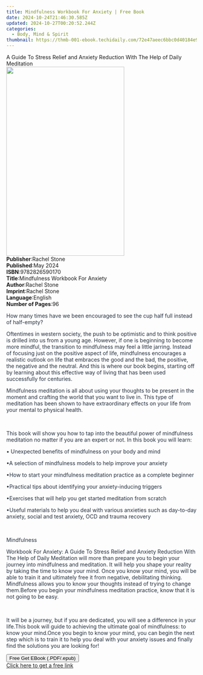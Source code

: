 ```yaml
---
title: Mindfulness Workbook For Anxiety | Free Book
date: 2024-10-24T21:46:30.585Z
updated: 2024-10-27T00:20:52.244Z
categories:
  - Body, Mind & Spirit
thumbnail: https://thmb-001-ebook.techidaily.com/72e47aeec6bbc0d40184e937f21aa787e4ef31afa2fe5364f2f02a4d5ebffcb4.jpg
---
```

<main id="book-container">
  <div class="flex flex-col">
    <div class="book-brief flex-1 py-6 px-4 sm:p-6 md:py-10 md:px-8">
      <!-- brief-->
      <div class="book-brief-main">
        A Guide To Stress Relief and Anxiety Reduction With The Help of Daily
        Meditation
      </div>
    </div>
    <div
      class="book-meta-info flex-1 grid gap-4 col-start-1 col-end-3 row-start-1 sm:mb-6 sm:grid-cols-4 lg:gap-6 lg:col-start-2 lg:row-end-6 lg:row-span-6 lg:mb-0"
    >
      <div
        class="book-meta-info-left place-content-center mt-4 p-4 text-sm leading-6 col-start-2 col-span-2 dark:text-slate-400"
      >
        <img
          class="w-full h-500 object-cover rounded-lg sm:h-255 sm:col-span-2 lg:col-span-full"
          src="https://img-001-ebook.techidaily.com/3291a0041932c528c45cc0047f45a84f9cab75eadbdfdba611ac3bd764b50fbc.jpg"
          alt=""
          width="312"
          height="500"
        />
      </div>
      <div
        class="book-meta-info-right mt-2 col-start-1 row-start-2 col-span-3 self-center"
      >
        <!-- meta data  -->
        <div class="flex flex-col px-4 md:px-8">
          <div class="flex-1">
            <strong>Publisher</strong>:<span class="px-2">Rachel Stone</span>
          </div>
          <div class="flex-1">
            <strong>Published</strong>:<span class="px-2">May 2024</span>
          </div>
          <div class="flex-1">
            <strong>ISBN</strong>:<span class="px-2">9782826590170</span>
          </div>
          <div class="flex-1">
            <strong>Title</strong>:<span class="px-2"
              >Mindfulness Workbook For Anxiety</span
            >
          </div>
          <div class="flex-1">
            <strong>Author</strong>:<span class="px-2">Rachel Stone</span>
          </div>
          <div class="flex-1">
            <strong>Imprint</strong>:<span class="px-2">Rachel Stone</span>
          </div>
          <div class="flex-1">
            <strong>Language</strong>:<span class="px-2">English</span>
          </div>
          <div class="flex-1">
            <strong>Number of Pages</strong>:<span class="px-2">96</span>
          </div>
        </div>
      </div>
    </div>
    <div class="book-description flex-1 py-6 px-4 sm:p-6 md:py-10 md:px-8">
      <div class="book-description-main">
        <div accordion-content="" id="description">
          <p>
            <span style="color: rgb(35, 47, 62)"
              >How many times have we been encouraged to see the cup half full
              instead of half-empty?</span
            >
          </p>
          <p>
            <span style="color: rgb(35, 47, 62)"
              >Oftentimes in western society, the push to be optimistic and to
              think positive is drilled into us from a young age. However, if
              one is beginning to become more mindful, the transition to
              mindfulness may feel a little jarring. Instead of focusing just on
              the positive aspect of life, mindfulness encourages a realistic
              outlook on life that embraces the good and the bad, the positive,
              the negative and the neutral. And this is where our book begins,
              starting off by learning about this effective way of living that
              has been used successfully for centuries.
            </span>
          </p>
          <p>
            <span style="color: rgb(35, 47, 62)"
              >Mindfulness meditation is all about using your thoughts to be
              present in the moment and crafting the world that you want to live
              in. This type of meditation has been shown to have extraordinary
              effects on your life from your mental to physical health.
            </span>
          </p>
          <p><br /></p>
          <p>
            <span style="color: rgb(35, 47, 62)"
              >This book will show you how to tap into the beautiful power of
              mindfulness meditation no matter if you are an expert or not. In
              this book you will learn:</span
            >
          </p>
          <p>
            <span style="color: rgb(35, 47, 62)"
              >• Unexpected benefits of mindfulness on your body and mind</span
            >
          </p>
          <p>
            <span style="color: rgb(35, 47, 62)"
              >•A selection of mindfulness models to help improve your
              anxiety</span
            >
          </p>
          <p>
            <span style="color: rgb(35, 47, 62)"
              >•How to start your mindfulness meditation practice as a complete
              beginner</span
            >
          </p>
          <p>
            <span style="color: rgb(35, 47, 62)"
              >•Practical tips about identifying your anxiety-inducing
              triggers</span
            >
          </p>
          <p>
            <span style="color: rgb(35, 47, 62)"
              >•Exercises that will help you get started meditation from
              scratch</span
            >
          </p>
          <p>
            <span style="color: rgb(35, 47, 62)"
              >•Useful materials to help you deal with various anxieties such as
              day-to-day anxiety, social and test anxiety, OCD and trauma
              recovery</span
            >
          </p>
          <p><br /></p>
          <p><span style="color: rgb(35, 47, 62)"> Mindfulness </span></p>
          <p>
            <span style="color: rgb(35, 47, 62)"
              >Workbook For Anxiety: A Guide To Stress Relief and Anxiety
              Reduction With The Help of Daily Meditation will more than prepare
              you to begin your journey into mindfulness and meditation. It will
              help you shape your reality by taking the time to know your mind.
              Once you know your mind, you will be able to train it and
              ultimately free it from negative, debilitating thinking.
              Mindfulness allows you to know your thoughts instead of trying to
              change them.Before you begin your mindfulness meditation practice,
              know that it is not going to be easy.</span
            >
          </p>
          <p><br /></p>
          <p>
            <span style="color: rgb(35, 47, 62)"
              ><span></span> It will be a journey, but if you are dedicated, you
              will see a difference in your life.This book will guide to
              achieving the ultimate goal of mindfulness: to know your mind.Once
              you begin to know your mind, you can begin the next step which is
              to train it to help you deal with your anxiety issues and finally
              find the solutions you are looking for!
            </span>
          </p>
        </div>
        <div class="accordion-fader"></div>
      </div>
    </div>
    <div class="book-excerpts flex-1 py-6 px-4 sm:p-6 md:py-10 md:px-8"></div>
    <div
      class="book-about-author flex-1 py-6 px-4 sm:p-6 md:py-10 md:px-8"
    ></div>
    <div class="book-free-get flex-1 py-6 px-4 sm:p-6 md:py-10 md:px-8">
      <button
        id="btn-free-get"
        class="bg-blue-500 hover:bg-blue-700 text-white font-bold py-2 px-4 rounded"
      >
        Free Get EBook (.PDF/.epub)
      </button>
      <div id="countdown-display" class="px-2 text-lg mt-2"></div>
      <a
        id="free-link"
        class="hidden bg-blue-500 hover:bg-blue-700 text-white font-bold py-2 px-4 rounded"
        href="https://www.ebooks.com/en-us/book/211349036/mindfulness-workbook-for-anxiety/rachel-stone/"
        target="_blank"
        >Click here to get a free link</a
      >
    </div>
    <script>
      let countdownTime = 0;
      let countdownInterval = null;
      document
        .getElementById('btn-free-get')
        .addEventListener('click', startCountdown);
      function startCountdown() {
        countdownTime = new Date().getTime() + 60000 * 3;
        countdownInterval = setInterval(updateCountdown, 1000);
        document.getElementById('btn-free-get').disabled = true;
        document
          .getElementById('btn-free-get')
          .classList.add('bg-gray-500', 'cursor-not-allowed');
      }
      function updateCountdown() {
        let currentTime = new Date().getTime();
        let timeLeft = countdownTime - currentTime;
        let secondsLeft = Math.floor(timeLeft / 1000);
        document.getElementById('countdown-display').innerHTML =
          `Remaining time: ${secondsLeft} seconds.`;
        if (secondsLeft <= 0) {
          clearInterval(countdownInterval);
          document.getElementById('btn-free-get').classList.add('hidden');
          document.getElementById('free-link').classList.remove('hidden');
          document.getElementById('countdown-display').innerHTML = '';
        }
      }
    </script>
  </div>
</main>

<ins class="adsbygoogle"
      style="display:block"
      data-ad-client="ca-pub-7571918770474297"
      data-ad-slot="8358498916"
      data-ad-format="auto"
      data-full-width-responsive="true"></ins>
    